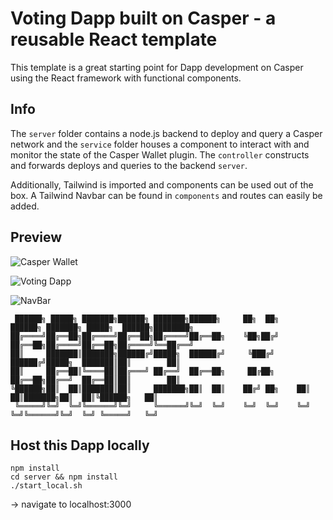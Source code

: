 # Voting Dapp built on Casper - a reusable React template
This template is a great starting point for Dapp development on Casper using the React framework with functional components.

## Info
The `server` folder contains a node.js backend to deploy and query a Casper network and the `service` folder houses a component to interact with and monitor the state of the Casper Wallet plugin. The `controller` constructs and forwards deploys and queries to the backend `server`.

Additionally, Tailwind is imported and components can be used out of the box. A Tailwind Navbar can be found in `components` and routes can easily be added.

## Preview
![Casper Wallet](https://github.com/jonas089/casper-voting-dapp-and-template/blob/master/github-resources/desktop-full-1.png)

![Voting Dapp](https://github.com/jonas089/casper-voting-dapp-and-template/blob/master/github-resources/desktop-full-2.png)

![NavBar](https://github.com/jonas089/casper-voting-dapp-and-template/blob/master/github-resources/desktop-sm.png)


```
 ██████╗ █████╗ ███████╗██████╗ ███████╗██████╗     ██╗  ██╗    ██████╗ ███████╗ █████╗  ██████╗████████╗ 
██╔════╝██╔══██╗██╔════╝██╔══██╗██╔════╝██╔══██╗    ╚██╗██╔╝    ██╔══██╗██╔════╝██╔══██╗██╔════╝╚══██╔══╝   
██║     ███████║███████╗██████╔╝█████╗  ██████╔╝     ╚███╔╝     ██████╔╝█████╗  ███████║██║        ██║ 
██║     ██╔══██║╚════██║██╔═══╝ ██╔══╝  ██╔══██╗     ██╔██╗     ██╔══██╗██╔══╝  ██╔══██║██║        ██║  
╚██████╗██║  ██║███████║██║     ███████╗██║  ██║    ██╔╝ ██╗    ██║  ██║███████╗██║  ██║╚██████╗   ██║
 ╚═════╝╚═╝  ╚═╝╚══════╝╚═╝     ╚══════╝╚═╝  ╚═╝    ╚═╝  ╚═╝    ╚═╝  ╚═╝╚══════╝╚═╝  ╚═╝ ╚═════╝   ╚═╝
```

## Host this Dapp locally
```
npm install 
cd server && npm install
./start_local.sh
```

-> navigate to localhost:3000

